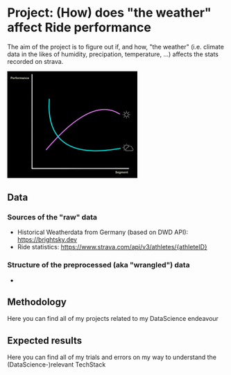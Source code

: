 # Project: (How) does "the weather" affect Ride performance
The aim of the project is to figure out if, and how, "the weather" (i.e. climate data in the likes of humidity, precipation, temperature, ...) affects the stats recorded on strava.

<img
  src="./ProjectIdea.png"
  alt="Coordinate system showing a pinkish and a greenish line. The lines are annotated with weather icons"
  style="display: inline-block; margin: 0 auto; max-width: 300px">


## Data
### Sources of the "raw" data
* Historical Weatherdata from Germany (based on DWD API): https://brightsky.dev
* Ride statistics: https://www.strava.com/api/v3/athletes/{athleteID}
### Structure of the preprocessed (aka "wrangled") data
* 
## Methodology
Here you can find all of my projects related to my DataScience endeavour
## Expected results
Here you can find all of my trials and errors on my way to understand the (DataScience-)relevant TechStack
